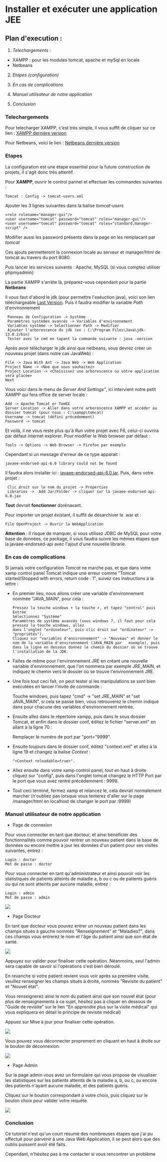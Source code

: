 # Installer et exécuter une application JEE

## Plan d'execution :

1. *Telechargements* :
  * XAMPP : pour les modules tomcat, apache et mySql en locale 
  * Netbeans
    
2. *Etapes (configuration)*

4. *En cas de complications*

5. *Manuel utilisateur de notre application*

3. *Conclusion* 

### Telechargements

Pour telecharger XAMPP, c'est très simple, il vous suffit de cliquer sur ce lien : [XAMPP dernière version](https://www.apachefriends.org/fr/index.html)

Pour Netbeans, voici le lien : [Netbeans dernière version](https://netbeans.apache.org/download/)

### Etapes

La configuration est une étape essentiel pour la future construction de projets, il s'agit donc très attentif.

Pour **XAMPP**, ouvrir le control pannel et effectuer les commandes suivantes :

    Tomcat : Config -> tomcat-users.xml
    
Ajouter les 3 lignes suivantes dans la balise *tomcat-users*
 
    <role rolename="manager-gui"/>
    <user username="tomcat" password="tomcat" roles="manager-gui"/>
    <user username="tomcat" password="tomcat" roles="standard,manager-script" />
 
Modifier aussi les password présents dans la page en les remplacant par *tomcat*   

Ces ajouts permetteront la connexion locale au serveur et manager/html de tomcat au travers du port 8080.

Puis lancer les services suivants : Apache, MySQL (si vous comptez utiliser phpmyadmin)

La partie XAMPP s'arrête là, préparez-vous cependant pour la partie **Netbeans**

Il vous faut d'abord le jdk (pour permettre l'exéuction java), voici son lien téléchargeable [Last Version](https://www.oracle.com/java/technologies/javase-jdk13-downloads.html). Puis il faudra modifier la variable *Path* d'environnement

     Panneau de Configuration -> Système
     Paramètres systèmes avancés -> Variables d'environnement
     Variables système -> Selectionner Path -> Modifier
     Ajouter l'arborescence du jdk (ex : C:\Program Files\Java\jdk-13.0.2/bin)
     Tester avec le cmd en tapant la commande suivante : java -version

Après avoir télécharger le jdk ainsi que netbeans, vous devrez créer un nouveau projet (dans notre cas JavaWeb) :

    File -> Java With Ant -> Java Web -> Web Application
    Project Name -> <Nom que vous souhaitez>
    Project Location -> <Choisissez une arborescence ou votre application sera placée>
    Next
    
Vous voici dans le menu de *Server And Settings"*, ici intervient notre petit XAMPP qui fera office de server locale :

    Add -> Apache Tomcat or TomEE
    Server Location -> Aller dans votre arborescence XAMPP et accéder au dossier tomcat (pour nous : C:\xampp\tomcat)
    Username -> tomcat (défini précedemment)
    Password -> tomcat 

Et voilà, il ne vous reste plus qu'à *Run* votre projet avec F6, celui-ci ouvrira par défaut internet explorer. Pour modifier le Web browser par défaut :

    Tools -> Options -> Web Browser -> Firefox par exemple 
    
Cependant si un message d'erreur de ce type apparait :

    javaee-endorsed-api-6.0 library could not be found 
    
Il faudra alors installer ici : [javaee-endorsed-api-6.0.jar](http://www.java2s.com/Code/Jar/j/Downloadjavaeeendorsedapi60jar.htm). Puis, dans votre projet :

     Clic droit sur le nom du projet -> Properties
     Libraries ->  Add Jar/Folder -> cliquer sur la javaee-endorsed-api-6.0.jax
     
 **Tout** devrait **fonctionner** dorénavant.

Pour importer un projet éxistant, il suffit de désarchiver le .war et :

    File OpenProject -> Ouvrir la WebApplication
    
**Attention** : Il risque de manquer, si vous utilisez JDBC de MySQL pour votre base de données, ce package, il vous faudra suivre les mêmes étapes que la javaee-endorsed-api avec l'ajout d'une nouvelle librarie.

### En cas de complications

Si jamais votre configuration *Tomcat* ne marche pas, et que dans votre xamp control panel Tomcat
indique une erreur comme "Tomcat started/Stopped with errors, return code : 1", suivez ces instructions à
la lettre :

* En premier lieu, nous allons créer une variable d'environnement nommée "JAVA_MAIN", pour cela :

      Pressez la touche windows + la touche r, et tapez "control" puis Entrée
      Sélectionnez "Système"
      Paramètres de système avancés (sous windows 7, il faut pour cela pressez la touche windows, allez
      dans l'onglet "ordinateur", puis clic droit sur "ordinateur" -> "propriétés").
      Cliquez sur "variables d'environnement" -> "Nouveau" et donner le nom de la variable d'environnement (JAVA_MAIN par   exemple), puis dans la ligne en dessous donnez le chemin du dossier où se trouve l'installation de la JDK.

* Faites de même pour l'environnement JRE en créant une nouvelle variable d'environnement, que l'on
nommera par exemple JRE_MAIN, et indiquez le chemin vers le dossier où se trouve l'environnement
JRE.

* Une fois tout ceci fait, on peut tester si les manipulations se sont bien exécutées en lancer l'invite de
commande :

    Touche windows, puis tapez "cmd" -> "set JRE_MAIN" et "set JAVA_MAIN", si cela se passe bien, vous retrouverez le chemin indiqué dans pour chacune des variables d'environnement rentrée.

* Ensuite allez dans le répertoire xampp, puis dans le sous dossier Tomcat, et enfin dans le dossier conf,
éditez le fichier "server.xml" en allant à la ligne 70 : 
   
    Remplaçer le numéro de port par "port="9999".

* Ensuite toujours dans le dossier conf, éditez "context.xml" et allez à la ligne 19 et changez la balise *Context* :

      "<Context reloadable=true>".

* Allez ensuite dans votre xamp control panel, tout en haut à droite cliquez sur "config", puis dans l'onglet
tomcat changez le HTTP Port par le port que vous avez rentré précédemment : 9999.

* Tout ceci terminé, fermez xamp et relancez le, cela devrait normalement marcher (n'oubliez pas lorsque
vous tenterez d'aller sur la page /manager/html en localhost de changer le port par :9999)

### Manuel utilisateur de notre application

* Page de connexion 

Pour vous connecter en tant que docteur, et ainsi bénéficier des fonctionnalités comme pouvoir rentrer un
nouveau patient dans la base de données ou encore mettre à jour les données d'un patient pour ses visites
suivantes, entrez :

    Login : doctor
    Mot de passe : doctor
     
Pour vous connecter en tant qu'administrateur et ainsi pouvoir voir les statistiques de patients atteints de
maladie a, b ou c ou de patients guéris ou qui ne sont atteints par aucune maladie, entrez :

    Login : admin
    Mot de passe : admin
    
![](/images/CaptureConnexion.PNG)

* Page Docteur

En tant que docteur vous pouvez entrer un nouveau patient dans les champs situés à gauche nommés "Renseignement" et "Maladies?", dans ces champs vous entrerez le nom et l'âge du patient ainsi que son état de santé.

![](/images/CaptureRenseignement.PNG)
     
Appuyez sur valider pour finaliser cette opération. Néanmoins, seul l'admin sera capable de savoir si l'opérations s'est bien déroulé.

En revanche si votre patient revient vous voir après sa première visite, veuillez renseigner les champs situés à droite, nommés "Revisite du patient" et "Nouvel état". 

Vous renseignerez ainsi le nom du patient ainsi que son nouvel état (pour plus de renseignements à ce sujet, hésitez pas à cliquer en dessous de "Guide de revisite" sur le lien "En apprendre plus sur la visite médical" qui vous expliquera en détail le
principe de revisite médical)

Appuez sur Mise à jour pour finaliser cette opération.

![](/images/CaptureRevisite.PNG)

Vous pouvez vous déconnecter proprement en cliquant en haut à droite sur le bouton de déconnexion.

![](/images/CaptureDeconnexion.PNG)

* Page Admin

Sur la page admin vous avez un formulaire qui vous propose de visualiser les statistiques sur les patients
atteints de la maladie a, b, ou c, ou encore des patients n'ayant aucune maladie, et des patients guéris.

Cliquez sur le bouton correspondant à votre choix, puis cliquez sur le bouton choix pour valider votre
requête.

![](/images/CaptureStats.PNG)

### Conclusion

Ce tutoriel n'est qu'un court résumé des nombreuses étapes que j'ai pu effectué pour parvenir à une Java Web Application, il se peut alors que des oublis puissent avoir été faits.

Cependant, n'hésitez pas à me contacter si vous rencontrer un problème
 

